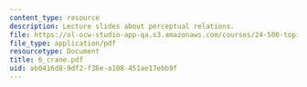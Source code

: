```yaml
---
content_type: resource
description: Lecture slides about perceptual relations.
file: https://ol-ocw-studio-app-qa.s3.amazonaws.com/courses/24-500-topics-in-philosophy-of-mind-perceptual-experience-spring-2007/ab0416d89df2f36ea108451ae17ebb9f_6_crane.pdf
file_type: application/pdf
resourcetype: Document
title: 6_crane.pdf
uid: ab0416d8-9df2-f36e-a108-451ae17ebb9f
---
```

